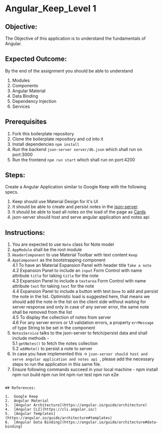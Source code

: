 # Angular_Keep_Level 1
	
## Objective:	
	
The Objective of this application is to understand the fundamentals of Angular.	
	
## Expected Outcome:	
	
By the end of the assignment you should be able to understand	
	
1.  Modules  
2.  Components	
3.  Angular Material  
4.  Data Binding	
5.  Dependency Injection	
6.  Services  

## Prerequisites

1. Fork this boilerplate repository  
2. Clone the boilerplate repository and cd into it  
3. Install dependencies `npm install`  
4. Run the backend `json-server server/db.json`  which shall run on port:3000  
5. Run the frontend `npm run start` which shall run on port:4200  
	
## Steps:	
	
Create a Angular Application similar to Google Keep with the following specs.	
	
1.  Keep should use Material Design for it's UI	 
2.  It should be able to create and persist notes in the [json-server](https://www.npmjs.com/package/json-server).	
3.  It should be able to load all notes on the load of the page as [Cards](https://material.angular.io/components/card/overview)	
4.  json-server should host and serve angular application and notes api  

## Instructions:

1. You are expected to use `Note` class for Note model  
2. `AppModule` shall be the root module  
3. `HeaderComponent` to use Material Toolbar with text content `Keep`  
4. `AppComponent` as the bootstrapping component  
	4.1 To have an Material Expansion Panel with header title `Take a note`  
	4.2 Expansion Panel to include an `input` Form Control with name attribute `title` for taking `title` for the note   
	4.3 Expansion Panel to include a `textarea` Form Control with name attribute `text` for taking `text` for the note  
	4.4 Expansion Panel to include a button with text `Done` to add and persist the note in the list. Optimistic load is suggested here, that means we should add the note in the list on the client side without waiting for server response and only in case of any server error, the same note shall be removed from the list  
	4.5 To display the collection of notes from server  
	4.6 For any server errors or UI validation errors, a property `errMessage` of type String to be set in the component    
5. `NotesService` talks to the json-server to fetch/persist data and shall include methods -  
	5.1 `getNotes()` to fetch the notes collection  
	5.2 `addNote()` to persist a note to server  
6. In case you have implemented this -> `json-server should host and serve angular application and notes api `, please add the necessary steps to run the application in this same file.  
7. Ensure following commands succeed in your local machine -
npm install
npm run build
npm run lint
npm run test
npm run e2e
```

## References:	
	
1.  Google Keep	
2.  Angular Material	
3.  [Angular Architecture](https://angular.io/guide/architecture)
4.  [Angular CLI](https://cli.angular.io/)	
5.  [Angular Templates](https://angular.io/guide/architecture#templates)	
6.  [Angular Data Binding](https://angular.io/guide/architecture#data-binding)	
